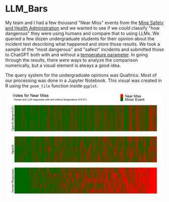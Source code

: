 # LLM_Bars

My team and I had a few thousand "Near Miss" events from the [Mine Safety and Health Administration](https://www.msha.gov/) and we wanted to see if we could classify "how dangerous" they were using humans and compare that to using LLMs. We queried a few dozen undergraduate students for their opinion about the incident text describing what happened and store those results. We took a sample of the "most dangerous" and "safest" incidents and submitted those to ChatGPT both with and without a [temperature parameter](https://platform.openai.com/docs/api-reference/audio/createTranscription#audio-createtranscription-temperature). In going through the results, there were ways to analyze the comparison numerically, but a visual element is always a good idea.

The query system for the undergraduate opinions was Qualtrics. Most of our processing was done in a Jupyter Notebook. This visual was created in R using the `geom_tile` function inside `ggplot`.


![near miss results compared to human judges](https://github.com/bhollan/LLM_Bars/blob/26bc83e9ba199f06a58d6773e7ac23d798f55543/near_miss_bars.png)

